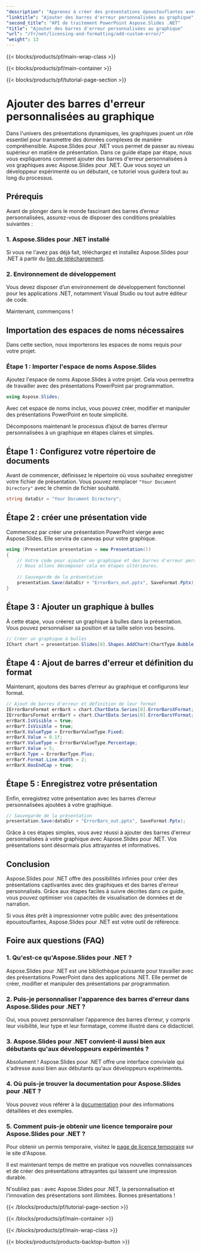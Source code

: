 ```yaml
---
"description": "Apprenez à créer des présentations époustouflantes avec Aspose.Slides pour .NET en ajoutant des barres d'erreur personnalisées à vos graphiques. Améliorez votre visualisation de données dès aujourd'hui !"
"linktitle": "Ajouter des barres d'erreur personnalisées au graphique"
"second_title": "API de traitement PowerPoint Aspose.Slides .NET"
"title": "Ajouter des barres d'erreur personnalisées au graphique"
"url": "/fr/net/licensing-and-formatting/add-custom-error/"
"weight": 13
---
```


{{< blocks/products/pf/main-wrap-class >}}

{{< blocks/products/pf/main-container >}}

{{< blocks/products/pf/tutorial-page-section >}}

# Ajouter des barres d'erreur personnalisées au graphique


Dans l'univers des présentations dynamiques, les graphiques jouent un rôle essentiel pour transmettre des données complexes de manière compréhensible. Aspose.Slides pour .NET vous permet de passer au niveau supérieur en matière de présentation. Dans ce guide étape par étape, nous vous expliquerons comment ajouter des barres d'erreur personnalisées à vos graphiques avec Aspose.Slides pour .NET. Que vous soyez un développeur expérimenté ou un débutant, ce tutoriel vous guidera tout au long du processus.

## Prérequis

Avant de plonger dans le monde fascinant des barres d’erreur personnalisées, assurez-vous de disposer des conditions préalables suivantes :

### 1. Aspose.Slides pour .NET installé

Si vous ne l'avez pas déjà fait, téléchargez et installez Aspose.Slides pour .NET à partir du [lien de téléchargement](https://releases.aspose.com/slides/net/).

### 2. Environnement de développement

Vous devez disposer d’un environnement de développement fonctionnel pour les applications .NET, notamment Visual Studio ou tout autre éditeur de code.

Maintenant, commençons !

## Importation des espaces de noms nécessaires

Dans cette section, nous importerons les espaces de noms requis pour votre projet.

### Étape 1 : Importer l'espace de noms Aspose.Slides

Ajoutez l'espace de noms Aspose.Slides à votre projet. Cela vous permettra de travailler avec des présentations PowerPoint par programmation.

```csharp
using Aspose.Slides;
```

Avec cet espace de noms inclus, vous pouvez créer, modifier et manipuler des présentations PowerPoint en toute simplicité.

Décomposons maintenant le processus d’ajout de barres d’erreur personnalisées à un graphique en étapes claires et simples.

## Étape 1 : Configurez votre répertoire de documents

Avant de commencer, définissez le répertoire où vous souhaitez enregistrer votre fichier de présentation. Vous pouvez remplacer `"Your Document Directory"` avec le chemin de fichier souhaité.

```csharp
string dataDir = "Your Document Directory";
```

## Étape 2 : créer une présentation vide

Commencez par créer une présentation PowerPoint vierge avec Aspose.Slides. Elle servira de canevas pour votre graphique.

```csharp
using (Presentation presentation = new Presentation())
{
    // Votre code pour ajouter un graphique et des barres d'erreur personnalisées ira ici.
    // Nous allons décomposer cela en étapes ultérieures.
    
    // Sauvegarde de la présentation
    presentation.Save(dataDir + "ErrorBars_out.pptx", SaveFormat.Pptx);
}
```

## Étape 3 : Ajouter un graphique à bulles

À cette étape, vous créerez un graphique à bulles dans la présentation. Vous pouvez personnaliser sa position et sa taille selon vos besoins.

```csharp
// Créer un graphique à bulles
IChart chart = presentation.Slides[0].Shapes.AddChart(ChartType.Bubble, 50, 50, 400, 300, true);
```

## Étape 4 : Ajout de barres d'erreur et définition du format

Maintenant, ajoutons des barres d’erreur au graphique et configurons leur format.

```csharp
// Ajout de barres d'erreur et définition de leur format
IErrorBarsFormat errBarX = chart.ChartData.Series[0].ErrorBarsXFormat;
IErrorBarsFormat errBarY = chart.ChartData.Series[0].ErrorBarsYFormat;
errBarX.IsVisible = true;
errBarY.IsVisible = true;
errBarX.ValueType = ErrorBarValueType.Fixed;
errBarX.Value = 0.1f;
errBarY.ValueType = ErrorBarValueType.Percentage;
errBarY.Value = 5;
errBarX.Type = ErrorBarType.Plus;
errBarY.Format.Line.Width = 2;
errBarX.HasEndCap = true;
```

## Étape 5 : Enregistrez votre présentation

Enfin, enregistrez votre présentation avec les barres d’erreur personnalisées ajoutées à votre graphique.

```csharp
// Sauvegarde de la présentation
presentation.Save(dataDir + "ErrorBars_out.pptx", SaveFormat.Pptx);
```

Grâce à ces étapes simples, vous avez réussi à ajouter des barres d'erreur personnalisées à votre graphique avec Aspose.Slides pour .NET. Vos présentations sont désormais plus attrayantes et informatives.

## Conclusion

Aspose.Slides pour .NET offre des possibilités infinies pour créer des présentations captivantes avec des graphiques et des barres d'erreur personnalisés. Grâce aux étapes faciles à suivre décrites dans ce guide, vous pouvez optimiser vos capacités de visualisation de données et de narration.

Si vous êtes prêt à impressionner votre public avec des présentations époustouflantes, Aspose.Slides pour .NET est votre outil de référence.

## Foire aux questions (FAQ)

### 1. Qu'est-ce qu'Aspose.Slides pour .NET ?
   Aspose.Slides pour .NET est une bibliothèque puissante pour travailler avec des présentations PowerPoint dans des applications .NET. Elle permet de créer, modifier et manipuler des présentations par programmation.

### 2. Puis-je personnaliser l'apparence des barres d'erreur dans Aspose.Slides pour .NET ?
   Oui, vous pouvez personnaliser l’apparence des barres d’erreur, y compris leur visibilité, leur type et leur formatage, comme illustré dans ce didacticiel.

### 3. Aspose.Slides pour .NET convient-il aussi bien aux débutants qu'aux développeurs expérimentés ?
   Absolument ! Aspose.Slides pour .NET offre une interface conviviale qui s'adresse aussi bien aux débutants qu'aux développeurs expérimentés.

### 4. Où puis-je trouver la documentation pour Aspose.Slides pour .NET ?
   Vous pouvez vous référer à la [documentation](https://reference.aspose.com/slides/net/) pour des informations détaillées et des exemples.

### 5. Comment puis-je obtenir une licence temporaire pour Aspose.Slides pour .NET ?
   Pour obtenir un permis temporaire, visitez le [page de licence temporaire](https://purchase.aspose.com/temporary-license/) sur le site d'Aspose.

Il est maintenant temps de mettre en pratique vos nouvelles connaissances et de créer des présentations attrayantes qui laissent une impression durable.

N'oubliez pas : avec Aspose.Slides pour .NET, la personnalisation et l'innovation des présentations sont illimitées. Bonnes présentations !

{{< /blocks/products/pf/tutorial-page-section >}}

{{< /blocks/products/pf/main-container >}}

{{< /blocks/products/pf/main-wrap-class >}}

{{< blocks/products/products-backtop-button >}}